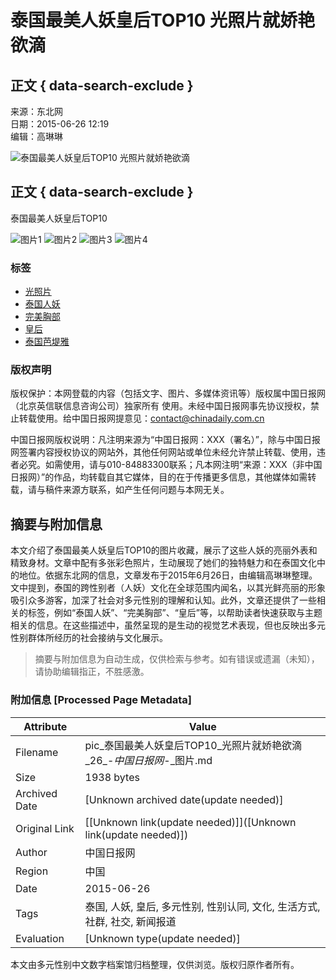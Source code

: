 # 泰国最美人妖皇后TOP10 光照片就娇艳欲滴

## 正文 { data-search-exclude }


来源：东北网  
日期：2015-06-26 12:19  
编辑：高琳琳  

![泰国最美人妖皇后TOP10 光照片就娇艳欲滴](../../img/attachement/jpg/site1/20150626/0023ae5d724f16f7181458.jpg)

## 正文 { data-search-exclude }

泰国最美人妖皇后TOP10

![图片1](../../tplimages/94013.files/u11.jpg) ![图片2](../../tplimages/94013.files/u22.jpg) ![图片3](../../tplimages/94013.files/u33.jpg) ![图片4](../../tplimages/94013.files/uq.jpg)

### 标签
- [光照片](http://search.chinadaily.com.cn/searchcn.jsp?searchText=%E5%85%89%E7%85%A7%E7%89%87)  
- [泰国人妖](http://search.chinadaily.com.cn/searchcn.jsp?searchText=%E6%B3%B0%E5%9B%BD%E4%BA%BA%E5%A6%96)  
- [完美胸部](http://search.chinadaily.com.cn/searchcn.jsp?searchText=%E5%AE%8C%E7%BE%8E%E8%83%B8%E9%83%A8)  
- [皇后](http://search.chinadaily.com.cn/searchcn.jsp?searchText=%E7%9A%87%E5%90%8E)  
- [泰国芭堤雅](http://search.chinadaily.com.cn/searchcn.jsp?searchText=%E6%B3%B0%E5%9B%BD%E8%8A%AD%E5%A0%A4%E9%9B%85)  

### 版权声明
版权保护：本网登载的内容（包括文字、图片、多媒体资讯等）版权属中国日报网（北京英信联信息咨询公司）独家所有 使用。未经中国日报网事先协议授权，禁止转载使用。给中国日报网提意见：contact@chinadaily.com.cn

中国日报网版权说明：凡注明来源为“中国日报网：XXX（署名）”，除与中国日报网签署内容授权协议的网站外，其他任何网站或单位未经允许禁止转载、使用，违者必究。如需使用，请与010-84883300联系；凡本网注明“来源：XXX（非中国日报网）”的作品，均转载自其它媒体，目的在于传播更多信息，其他媒体如需转载，请与稿件来源方联系，如产生任何问题与本网无关。
<!-- tcd_original_link https://pic.chinadaily.com.cn/2015-06/26/content_21111565_26.htm -->


## 摘要与附加信息

<!-- tcd_abstract -->
本文介绍了泰国最美人妖皇后TOP10的图片收藏，展示了这些人妖的亮丽外表和精致身材。文章中配有多张彩色照片，生动展现了她们的独特魅力和在泰国文化中的地位。依据东北网的信息，文章发布于2015年6月26日，由编辑高琳琳整理。文中提到，泰国的跨性别者（人妖）文化在全球范围内闻名，以其光鲜亮丽的形象吸引众多游客，加深了社会对多元性别的理解和认知。此外，文章还提供了一些相关的标签，例如“泰国人妖”、“完美胸部”、“皇后”等，以帮助读者快速获取与主题相关的信息。在这些描述中，虽然呈现的是生动的视觉艺术表现，但也反映出多元性别群体所经历的社会接纳与文化展示。
<!-- tcd_abstract_end -->

> 摘要与附加信息为自动生成，仅供检索与参考。如有错误或遗漏（未知），请协助编辑指正，不胜感激。

### 附加信息 [Processed Page Metadata]

| Attribute       | Value                                  |
|-----------------|----------------------------------------|
| Filename        | pic_泰国最美人妖皇后TOP10_光照片就娇艳欲滴_26_-_中国日报网_-_图片.md                             |
| Size            | 1938 bytes                           |
| Archived Date   | [Unknown archived date(update needed)]                             |
| Original Link   | [[Unknown link(update needed)]]([Unknown link(update needed)])                       |
| Author          | 中国日报网                               |
| Region          | 中国                               |
| Date            | 2015-06-26                                 |
| Tags            | 泰国, 人妖, 皇后, 多元性别, 性别认同, 文化, 生活方式, 社群, 社交, 新闻报道                                 |
| Evaluation            | [Unknown type(update needed)]                                 |
<!-- tcd_table_end -->

本文由多元性别中文数字档案馆归档整理，仅供浏览。版权归原作者所有。
